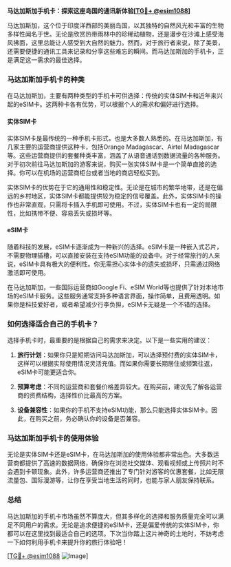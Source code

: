 **马达加斯加手机卡：探索这座岛国的通讯新体验[[TG💪+ @esim1088](https://t.me/s/esim1088)]**

马达加斯加，这个位于印度洋西部的美丽岛国，以其独特的自然风光和丰富的生物多样性闻名于世。无论是欣赏热带雨林中的珍稀动植物，还是漫步在沙滩上感受海风拂面，这里总能让人感受到大自然的魅力。然而，对于旅行者来说，除了美景，还需要便捷的通讯工具来记录和分享这些难忘的瞬间。而马达加斯加的手机卡，正是满足这一需求的最佳选择。

### 马达加斯加手机卡的种类

在马达加斯加，主要有两种类型的手机卡可供选择：传统的实体SIM卡和近年来兴起的eSIM卡。这两种卡各有优势，可以根据个人的需求和偏好进行选择。

#### 实体SIM卡

实体SIM卡是最传统的一种手机卡形式，也是大多数人熟悉的。在马达加斯加，有几家主要的运营商提供这种卡，包括Orange Madagascar、Airtel Madagascar等。这些运营商提供的套餐种类丰富，涵盖了从语音通话到数据流量的各种服务。对于初次前往马达加斯加的游客来说，购买一张实体SIM卡是一个简单直接的选择。你可以在机场的运营商柜台或者当地的商店轻松买到。

实体SIM卡的优势在于它的通用性和稳定性。无论是在城市的繁华地带，还是在偏远的乡村地区，实体SIM卡都能提供较为稳定的信号覆盖。此外，实体SIM卡的操作也非常直观，只需将卡插入手机即可使用。不过，实体SIM卡也有一定的局限性，比如携带不便、容易丢失或损坏等。

#### eSIM卡

随着科技的发展，eSIM卡逐渐成为一种新兴的选择。eSIM卡是一种嵌入式芯片，不需要物理插槽，可以直接安装在支持eSIM功能的设备中。对于经常旅行的人来说，eSIM卡具有极大的便利性。你无需担心实体卡的遗失或损坏，只需通过网络激活即可使用。

在马达加斯加，一些国际运营商如Google Fi、eSIM World等也提供了针对本地市场的eSIM卡服务。这些服务通常支持多种语言界面，操作简单，且费用透明。如果你是科技爱好者，或者希望减少行李负担，eSIM卡无疑是一个不错的选择。

### 如何选择适合自己的手机卡？

选择手机卡时，最重要的是根据自己的需求来决定。以下是一些实用的建议：

1. **旅行计划**：如果你只是短期访问马达加斯加，可以选择预付费的实体SIM卡，这样可以根据实际使用情况灵活充值。而如果你需要长期居住或频繁往返，eSIM卡可能更适合你。
   
2. **预算考虑**：不同的运营商和套餐价格差异较大。在购买前，建议先了解各运营商的资费结构，选择性价比最高的方案。

3. **设备兼容性**：如果你的手机不支持eSIM功能，那么只能选择实体SIM卡。因此，在购买之前，务必确认你的设备是否兼容。

### 马达加斯加手机卡的使用体验

无论是实体SIM卡还是eSIM卡，在马达加斯加的使用体验都非常出色。大多数运营商都提供了高速的数据网络，确保你在浏览社交媒体、观看视频或上传照片时不会遇到卡顿现象。此外，许多运营商还推出了专门针对游客的优惠套餐，比如无限流量包、国际漫游等，让你在享受当地生活的同时，也能与家人朋友保持联系。

### 总结

马达加斯加的手机卡市场虽然不算庞大，但其多样化的选择和服务质量完全可以满足不同用户的需求。无论是追求便捷的eSIM卡，还是偏爱传统的实体SIM卡，你都可以在这里找到最适合自己的选项。下次当你踏上这片神奇的土地时，不妨考虑一下如何利用手机卡来提升你的旅行体验吧！

[[TG💪+ @esim1088](https://t.me/s/esim1088) ![Image](https://i.postimg.cc/4NQfJmqS/Snipaste-2025-05-13-00-14-12.png)]